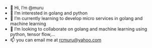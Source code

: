- 👋 Hi, I’m @muru
- 👀 I’m interested in golang and python
- 🌱 I’m currently learning to develop micro services in golang and machine learning
- 💞️ I’m looking to collaborate on golang and machine learning using python, tensor flow,...
- 📫 you can email me at rcmuru@yahoo.com
